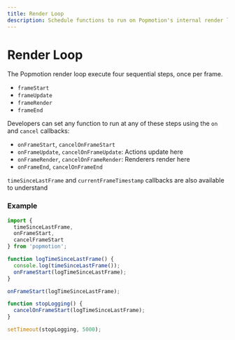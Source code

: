 ```yaml
---
title: Render Loop
description: Schedule functions to run on Popmotion's internal render loop.
---
```


# Render Loop

The Popmotion render loop execute four sequential steps, once per frame.

- `frameStart`
- `frameUpdate`
- `frameRender`
- `frameEnd`

Developers can set any function to run at any of these steps using the `on` and `cancel` callbacks:

- `onFrameStart`, `cancelOnFrameStart`
- `onFrameUpdate`, `cancelOnFrameUpdate`: Actions update here
- `onFrameRender`, `cancelOnFrameRender`: Renderers render here
- `onFrameEnd`, `cancelOnFrameEnd`

`timeSinceLastFrame` and `currentFrameTimestamp` callbacks are also available to understand

### Example

```javascript
import {
  timeSinceLastFrame,
  onFrameStart,
  cancelFrameStart
} from 'popmotion';

function logTimeSinceLastFrame() {
  console.log(timeSinceLastFrame());
  onFrameStart(logTimeSinceLastFrame);
}

onFrameStart(logTimeSinceLastFrame);

function stopLogging() {
  cancelOnFrameStart(logTimeSinceLastFrame);
}

setTimeout(stopLogging, 5000);
```

